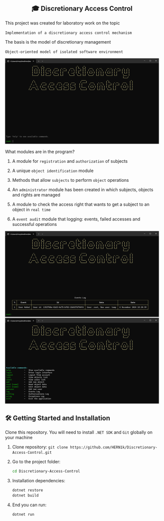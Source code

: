 <h2 align="center">🎓 Discretionary Access Control</h2>

This project was created for laboratory work on the topic 

`Implementation of a discretionary access control mechanism`

The basis is the model of discretionary management 

`Object-oriented model of isolated software environment`

<div align="center">
  <img alt="Home" src="/Src/home.png" />
</div>
<p></p>

What modules are in the program?

  1. A module for `registration` and `authorization` of subjects

  2. A unique `object identification` module

  3. Methods that allow `subjects` to perform `object` operations

  4. An `administrator` module has been created in which subjects, objects and rights are managed

  5. A module to check the access right that wants to get a subject to an object in `real time`

  6. A `event audit` module that logging: events, failed accesses and successful operations

<div align="center">
  <img alt="Log" src="/Src/log.png" />
  <img alt="Help" src="/Src/help.png" />
</div>

## 🛠 Getting Started and Installation

Clone this repository. You will need to install `.NET SDK` and `Git` globally on your machine
<p></p>

1. Clone repository: `git clone https://github.com/HERN1k/Discretionary-Access-Control.git`

2. Go to the project folder:
   ```bash
   cd Discretionary-Access-Control
   
3. Installation dependencies:
   ```bash
   dotnet restore
   dotnet build

4. End you can run: 
   ```bash
   dotnet run
